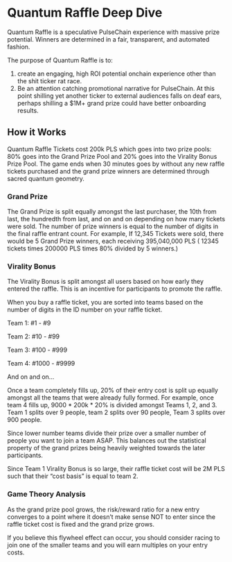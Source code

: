 # Quantum Raffle Deep Dive

Quantum Raffle is a speculative PulseChain experience with massive prize potential. Winners are determined in a fair, transparent, and automated fashion.

The purpose of Quantum Raffle is to:

1. create an engaging, high ROI potential onchain experience other than the shit ticker rat race. 
2. Be an attention catching promotional narrative for PulseChain. At this point shilling yet another ticker to external audiences falls on deaf ears, perhaps shilling a $1M+ grand prize could have better onboarding results. 

## How it Works

Quantum Raffle Tickets cost 200k PLS which goes into two prize pools: 80% goes into the Grand Prize Pool and 20% goes into the Virality Bonus Prize Pool. The game ends when 30 minutes goes by without any new raffle tickets purchased and the grand prize winners are determined through sacred quantum geometry. 

### Grand Prize

The Grand Prize is split equally amongst the last purchaser, the 10th from last, the hundredth from last, and on and on depending on how many tickets were sold. The number of prize winners is equal to the number of digits in the final raffle entrant count. For example, If 12,345 Tickets were sold, there would be 5 Grand Prize winners, each receiving 395,040,000 PLS ( 12345 tickets times 200000 PLS times 80% divided by 5 winners.)

### Virality Bonus

The Virality Bonus is split amongst all users based on how early they entered the raffle. This is an incentive for participants to promote the raffle. 

When you buy a raffle ticket, you are sorted into teams based on the number of digits in the ID number on your raffle ticket.

Team 1: #1 - #9

Team 2: #10 - #99

Team 3: #100 - #999

Team 4: #1000 - #9999

And on and on…

Once a team completely fills up, 20% of their entry cost is split up equally amongst all the teams that were already fully formed. For example, once team 4 fills up, 9000 * 200k * 20% is divided amongst Teams 1, 2, and 3. Team 1 splits over 9 people, team 2 splits over 90 people, Team 3 splits over 900 people. 

Since lower number teams divide their prize over a smaller number of people you want to join a team ASAP. This balances out the statistical property of the grand prizes being heavily weighted towards the later participants. 

Since Team 1 Virality Bonus is so large, their raffle ticket cost will be 2M PLS such that their “cost basis” is equal to team 2.

### Game Theory Analysis

As the grand prize pool grows, the risk/reward ratio for a new entry converges to a point where it doesn’t make sense NOT to enter since the raffle ticket cost is fixed and the grand prize grows. 

If you believe this flywheel effect can occur, you should consider racing to join one of the smaller teams and you will earn multiples on your entry costs.
